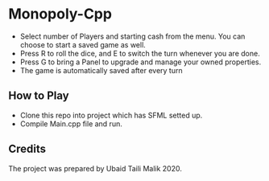 # Monopoly-Cpp
<ul>
  <li>Select number of Players and starting cash from the menu. You can choose to start a saved game as well.</li>
  <li>Press R to roll the dice, and E to switch the turn whenever you are done. </li> 
  <li>Press G to bring a Panel to upgrade and manage your owned properties.</li>
  <li>The game is automatically saved after every turn </li>
</ul>

<h2>How to Play</h2>
<ul> 
  <li>Clone this repo into project which has SFML setted up.</li>
  <li>Compile Main.cpp file and run.</li>
</ul>

<h2>Credits</h2>
The project was prepared by Ubaid Taili Malik 2020.
